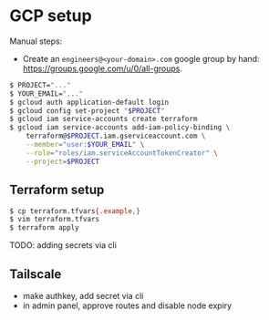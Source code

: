 # GCP setup

Manual steps:

- Create an `engineers@<your-domain>.com` google group by hand: https://groups.google.com/u/0/all-groups.

```bash
$ PROJECT="..."
$ YOUR_EMAIL="..."
$ gcloud auth application-default login
$ gcloud config set-project "$PROJECT"
$ gcloud iam service-accounts create terraform
$ gcloud iam service-accounts add-iam-policy-binding \
    terraform@$PROJECT.iam.gserviceaccount.com \
    --member="user:$YOUR_EMAIL" \
    --role="roles/iam.serviceAccountTokenCreator" \
    --project=$PROJECT
```

## Terraform setup

```bash
$ cp terraform.tfvars{.example,}
$ vim terraform.tfvars
$ terraform apply
```

TODO: adding secrets via cli

## Tailscale

- make authkey, add secret via cli
- in admin panel, approve routes and disable node expiry
